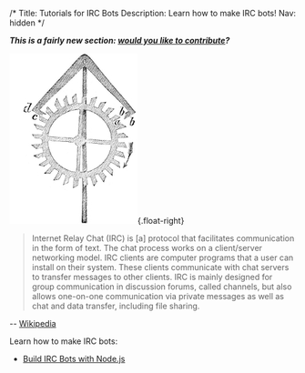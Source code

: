 /*
Title: Tutorials for IRC Bots
Description: Learn how to make IRC bots!
Nav: hidden
*/

***This is a fairly new section: [would you like to contribute](https://github.com/botwiki/botwiki.org)?***

![I really just couldn't find a good image for IRC](/content/images/illustrations/clockwork2.jpg){.float-right}

> Internet Relay Chat (IRC) is [a] protocol that facilitates communication in the form of text. The chat process works on a client/server networking model. IRC clients are computer programs that a user can install on their system. These clients communicate with chat servers to transfer messages to other clients. IRC is mainly designed for group communication in discussion forums, called channels, but also allows one-on-one communication via private messages as well as chat and data transfer, including file sharing.



-- [Wikipedia](https://en.wikipedia.org/wiki/Internet_Relay_Chat)

Learn how to make IRC bots:

- [Build IRC Bots with Node.js](http://davidwalsh.name/nodejs-irc)